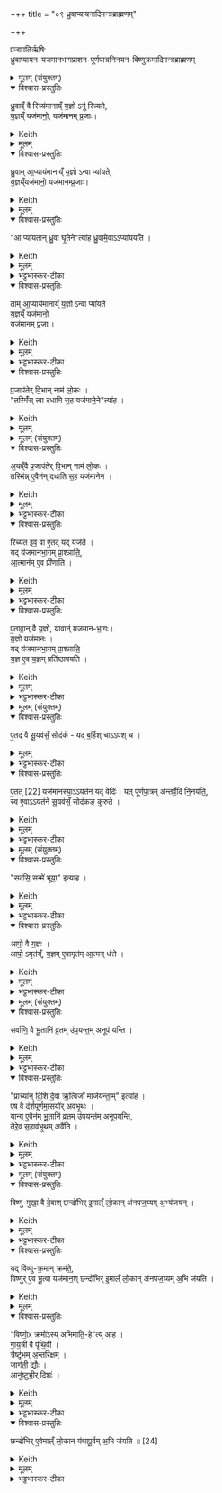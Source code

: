 +++
title = "०९ ध्रुवाप्यायनादिमन्त्रब्राह्मणम्"

+++
<div class="js_include" url="/vedAH_yajuH/taittirIyam/sArasvata-vibhAgaH/saMhitA/sarva-prastutiH/1/7_aiShTika-yAjamAnAdi/05_dhruvApyAyanAdi-brAhmaNam"  newLevelForH1="1" includeTitle="true">


प्रजापतिर्ऋषिः  
ध्रुवाप्यायन-यजमानभागप्राशन-पूर्णपात्रनिनयन-विष्णुक्रमादिमन्त्रब्राह्मणम्


<details><summary>मूलम् (संयुक्तम्)</summary>

ध्रु॒वाव्ँवै रिच्य॑मानाय्ँ य॒ज्ञोऽनु॑ रिच्यते य॒ज्ञय्ँयज॑मानो॒ यज॑मानम्प्र॒जा ध्रु॒वामा॒प्याय॑मानाय्ँ य॒ज्ञोऽन्वा प्या॑यते य॒ज्ञय्ँयज॑मानो॒ यज॑मानम्प्र॒जा आ प्या॑यतान्ध्रु॒वा घृ॒तेनेत्या॑ह ध्रु॒वामे॒वाऽऽप्या॑ययति॒ तामा॒प्याय॑मानाय्ँ य॒ज्ञोऽन्वा प्या॑यते य॒ज्ञय्ँयज॑मानो॒ यज॑मानम्प्र॒जाᳶ प्र॒जाप॑तेर्वि॒भान्नाम॑ लो॒कस्तस्मिँ॑ स्त्वा दधामि स॒ह यज॑माने॒नेति॑ [21]आ॒ह 
</details>
<details open><summary>विश्वास-प्रस्तुतिः</summary>

ध्रु॒वाव्ँ वै रिच्य॑मानाय्ँ य॒ज्ञो ऽनु॑ रिच्यते,  
य॒ज्ञय्ँ यज॑मानो॒, यज॑मानम् प्र॒जाः।  
</details>
<details><summary>Keith</summary>

Through the emptying of the Dhruva the sacrifice is emptied,  
through the sacrifice the sacrificer,  
through the sacrificer offspring. 
</details>
<details><summary>मूलम्</summary>

ध्रु॒वाव्ँ वै रिच्य॑मानाय्ँ य॒ज्ञो ऽनु॑ रिच्यते,  
य॒ज्ञय्ँ यज॑मानो॒, यज॑मानम् प्र॒जाः।
</details>
<details open><summary>विश्वास-प्रस्तुतिः</summary>

ध्रु॒वाम् आ॒प्याय॑मानाय्ँ य॒ज्ञो ऽन्वा प्या॑यते,  
य॒ज्ञय्ँयज॑मानो॒ यज॑मानम्प्र॒जाः।
</details>
<details><summary>Keith</summary>

Through the swelling of the Dhruva, the sacrifice is made to swell,  
through the sacrifice the sacrificer,  
through the sacrificer offspring. 
</details>
<details><summary>मूलम्</summary>

ध्रु॒वाम् आ॒प्याय॑मानाय्ँ य॒ज्ञो ऽन्वा प्या॑यते,  
य॒ज्ञय्ँयज॑मानो॒ यज॑मानम्प्र॒जाः।
</details>
<details open><summary>विश्वास-प्रस्तुतिः</summary>

"आ प्या॑यतान् ध्रु॒वा घृ॒तेने"त्या॑ह ध्रु॒वामे॒वाऽऽप्या॑ययति ।
</details>
<details><summary>Keith</summary>

'Let the Dhruva swell with ghee', he says; verily he makes the Dhruva to swell; 
</details>
<details><summary>मूलम्</summary>

आ प्या॑यतान्ध्रु॒वा घृ॒तेनेत्या॑ह - ध्रु॒वामे॒वाऽऽप्या॑ययति ।
</details>
<details><summary>भट्टभास्कर-टीका</summary>

1आप्यायताम् इति ध्रुवाया आप्यायमानाया अनुमन्त्रणम् । 
</details>
<details open><summary>विश्वास-प्रस्तुतिः</summary>

ताम् आ॒प्याय॑मानाय्ँ य॒ज्ञो ऽन्वा प्या॑यते  
य॒ज्ञय्ँ यज॑मानो॒  
यज॑मानम् प्र॒जाः। 
</details>
<details><summary>Keith</summary>

through its swelling the sacrifice is made to swell, through the sacrifice the sacri ficer, throuoh the sacrificer offspring. 
</details>
<details><summary>मूलम्</summary>

तामा॒प्याय॑मानाय्ँ य॒ज्ञोऽन्वा प्या॑यते य॒ज्ञय्ँयज॑मानो॒ यज॑मानम्प्र॒जा
</details>
<details><summary>भट्टभास्कर-टीका</summary>

तामाप्यायमानां स्तोतुमाह - ध्रुवां वा इत्यादि ॥ अनोर्लक्षणे कर्मप्रवचनीयत्वम् । रिचिर् रेचने, रौधादिकः, कर्मकर्तरि यक् व्यत्ययेनाद्युदात्तत्वम् । 'अचः कर्तृयकि' इति वा व्यत्ययेनानजन्तस्य भवति । श्यन्वा व्यत्ययेन । ओ प्यायी वृद्धौ । गतमन्यत् ॥
</details>
<details open><summary>विश्वास-प्रस्तुतिः</summary>

प्र॒जाप॑तेर् वि॒भान् नाम॑ लो॒कः ।  
"तस्मिँ॑स् त्वा दधामि स॒ह यज॑माने॒ने"त्या॑ह ।  
</details>
<details><summary>Keith</summary>

'Prajapati's is the world called Vibhan. In it I place thee along with the sacrificer', he says [1]; 
</details>
<details><summary>मूलम्</summary>

प्र॒जाप॑तेर्वि॒भान्नाम॑ लो॒कः ।  
तस्मिँ॑ स्त्वा दधामि स॒ह यज॑माने॒नेत्या॑ह ।  
</details>
<details><summary>मूलम् (संयुक्तम्)</summary>

अ॒यव्ँवै प्र॒जाप॑तेर्वि॒भान्नाम॑ लो॒कस्तस्मि॑न्ने॒वैन॑न्दधाति स॒ह यज॑मानेन॒ रिच्य॑त इव॒ वा ए॒तद्यद्यज॑ते॒ यद्य॑जमानभा॒गम्प्रा॒श्ञात्या॒त्मान॑मे॒व प्री॑णात्ये॒तावा॒न्॒वै य॒ज्ञो यावान्॑यजमानभा॒गो य॒ज्ञो यज॑मानो॒ यद्य॑जमानभा॒गम्प्रा॒श्ञाति॑ य॒ज्ञ ए॒व य॒ज्ञम्प्रति॑ष्ठापयति 
</details>
<details open><summary>विश्वास-प्रस्तुतिः</summary>

अ॒यव्ँवै प्र॒जाप॑तेर् वि॒भान् नाम॑ लो॒कः ।   
तस्मि॑न्न् ए॒वैन॑न् दधाति स॒ह यज॑मानेन ।  
</details>
<details><summary>Keith</summary>

the world of Prajapati, named Vibhan, is this (world); verily he places it in it along with the sacrificer. 
</details>
<details><summary>मूलम्</summary>

अ॒यव्ँवै प्र॒जाप॑तेर्वि॒भान्नाम॑ लो॒कः ।   
तस्मि॑न्ने॒वैन॑न्दधाति स॒ह यज॑मानेन ।  
</details>
<details><summary>भट्टभास्कर-टीका</summary>

2प्रजापतेर्विभानिति ॥ यजमानप्राशनमन्त्रः । अयं लोको मनुष्यलोकः सूर्यादिभिर्विविधं भातीति विभान् ।  
</details>
<details open><summary>विश्वास-प्रस्तुतिः</summary>

रिच्य॑त इव॒ वा ए॒तद् यद् यज॑ते ।  
यद् य॑जमानभा॒गम् प्रा॒श्ञाति॒,   
आ॒त्मान॑म् ए॒व प्री॑णाति ।  
</details>
<details><summary>Keith</summary>

In that he sacrifices he is as it were emptied; in that he eats the sacrificer's portion, he fills himself.
</details>
<details><summary>मूलम्</summary>

रिच्य॑त इव॒ वा ए॒तद्यद्यज॑ते ।  
यद्य॑जमानभा॒गम्प्रा॒श्ञाति॒   
आ॒त्मान॑मे॒व प्री॑णाति ।  
</details>
<details><summary>भट्टभास्कर-टीका</summary>

रिच्यत इवेत्यादि । नियमैः कर्शितत्वात् रिच्यत इव यजमानः । स आत्मीयभागप्राशनेनात्मानं तर्पयति ।  
</details>
<details open><summary>विश्वास-प्रस्तुतिः</summary>

ए॒तावा॒न् वै य॒ज्ञो, यावान्॑ यजमान-भा॒गः।  
य॒ज्ञो यज॑मानः ।  
यद् य॑जमानभा॒गम् प्रा॒श्ञाति॒   
य॒ज्ञ ए॒व य॒ज्ञम् प्रति॑ष्ठापयति ।  
</details>
<details><summary>Keith</summary>

The sacrifice is the size of the sacrificer's portion,  
the sacrificer is the sacrifice;  
in that he eats the sacrificer's portion,  
he places the sacrifice in the sacrifice. 
</details>
<details><summary>मूलम्</summary>

ए॒तावा॒न् वै य॒ज्ञो यावान्॑ यजमानभा॒गः।  
य॒ज्ञो यज॑मानः ।  
यद्य॑जमानभा॒गम्प्रा॒श्ञाति॒   
य॒ज्ञ ए॒व य॒ज्ञम्प्रति॑ष्ठापयति ।  
</details>
<details><summary>भट्टभास्कर-टीका</summary>

एतावानित्यादि । प्राधान्याद्यज्ञो यजमान इति तदधीनत्वात्तन्निवृत्तेः ॥
</details>
<details><summary>मूलम् (संयुक्तम्)</summary>

ए॒तद्वै सू॒यव॑सँ॒ सोद॑क॒य्ँयद्ब॒र्हिश्चाऽऽप॑श्चै॒तत् [22]यज॑मानस्या॒ऽऽयत॑न॒य्ँयद्वेदि॒र्यत्पू॑र्णपा॒त्रम॑न्तर्वे॒दि नि॒नय॑ति॒ स्व ए॒वाऽऽयत॑ने सू॒यव॑सँ॒ सोद॑कङ्कुरुते 
</details>
<details open><summary>विश्वास-प्रस्तुतिः</summary>

ए॒तद् वै सू॒यव॑सँ॒ सोद॑कं - यद् ब॒र्हिश् चाऽऽप॑श् च ।  
</details>
<details><summary>मूलम्</summary>

ए॒तद्वै सू॒यव॑सँ॒ सोद॑कं यद्ब॒र्हिश्चाऽऽप॑श्च ।  
</details>
<details><summary>भट्टभास्कर-टीका</summary>

3एतद्वा इत्यादि ॥ पूणपात्रविधिः । सूयवसं सोदकं चानेनेतत्क्रियते, यद्बर्हिश्चापश्च संयोज्यन्ते । 
</details>
<details open><summary>विश्वास-प्रस्तुतिः</summary>

ए॒तत् [22] यज॑मानस्या॒ऽऽयत॑नं यद् वेदिः॑। 
यत् पू॑र्णपा॒त्रम् अ॑न्तर्वे॒दि नि॒नय॑ति॒,   
स्व ए॒वाऽऽयत॑ने सू॒यव॑सँ॒ सोद॑कङ् कुरुते ।  
</details>
<details><summary>Keith</summary>

There is good grass and good water where the strew and the waters are [2];  
the Vedi is the abode of the sacrificer;  
in that he places the full bowl within the Vedi, he establishes good grass and good water in his own abode. 
</details>
<details><summary>मूलम्</summary>

ए॒तत् [22] यज॑मानस्या॒ऽऽयत॑नय्ँ यद्वेदिः॑। 
यत्पू॑र्णपा॒त्रम॑न्तर्वे॒दि नि॒नय॑ति॒,   
स्व ए॒वाऽऽयत॑ने सू॒यव॑सँ॒ सोद॑कङ्कुरुते ।  
</details>
<details><summary>भट्टभास्कर-टीका</summary>

किञ्च - एतद्यजमानस्यायतनं गृहं यद्वेदिः तस्माद्यदिदमन्तर्वेदि प्रणीतासु पूर्णपात्रमानयति तदेतत्स्व एवायतने आत्मार्थं सूयवसं सोदकं च कुरुते ॥
</details>
<details><summary>मूलम् (संयुक्तम्)</summary>

सद॑सि॒ सन्मे॑ भूया॒ इत्या॒हाऽऽपो॒ वै य॒ज्ञ आपो॒ऽमृत॑य्ँ य॒ज्ञमे॒वामृत॑मा॒त्मन्ध॑त्ते 
</details>
<details open><summary>विश्वास-प्रस्तुतिः</summary>

"सद॑सि॒ सन्मे॑ भूया॒" इत्या॑ह ।  
</details>
<details><summary>Keith</summary>

'Thou art real, be real for me', he says;
</details>
<details><summary>मूलम्</summary>

सद॑सि॒ सन्मे॑ भूया॒ इत्या॑ह ।  
</details>
<details><summary>भट्टभास्कर-टीका</summary>

4तत्र सदसि सन्मे इति पूर्णपात्र अनीयमाने यजमानो जपति ॥
</details>
<details open><summary>विश्वास-प्रस्तुतिः</summary>

आपो॒ वै य॒ज्ञः ।   
आपो॒ ऽमृत॑य्ँ, य॒ज्ञम् ए॒वामृत॑म् आ॒त्मन् ध॑त्ते ।  
</details>
<details><summary>Keith</summary>

the sacrifice is the waters,  
ambrosia is the water;  
verily he bestows upon himself the sacrifice and the waters. 
</details>
<details><summary>मूलम्</summary>

आपो॒ वै य॒ज्ञः ।   
आपो॒ऽमृत॑य्ँ य॒ज्ञमे॒वामृत॑मा॒त्मन्ध॑त्ते ।  
</details>
<details><summary>भट्टभास्कर-टीका</summary>

आपो वा इत्यादि । गतम् । यज्ञममृतं चात्मनि स्थापयति अनेन मन्त्रेण । सदादिपदैर्यज्ञामृते अभिधीयेते इति भावः ॥
</details>
<details><summary>मूलम् (संयुक्तम्)</summary>

सर्वा॑णि॒ वै भू॒तानि॑ व्र॒तमु॑प॒यन्त॒मनूप॑ यन्ति॒ प्राच्या॑न्दि॒शि दे॒वा ऋ॒त्विजो॑ मार्जयन्ता॒मित्या॑है॒ष वै द॑र्शपूर्णमा॒सयो॑रवभृ॒थः [23]यान्ये॒वैन॑म्भू॒तानि॑ व्र॒तमु॑प॒यन्त॑मनूप॒यन्ति॒ तैरे॒व स॒हाव॑भृ॒थमवै॑ति 
</details>
<details open><summary>विश्वास-प्रस्तुतिः</summary>

सर्वा॑णि॒ वै भू॒तानि॑ व्र॒तम् उ॑प॒यन्त॒म् अनूप॑ यन्ति ।  
</details>
<details><summary>Keith</summary>

All creatures attend him who is performing the vow. 
</details>
<details><summary>मूलम्</summary>

सर्वा॑णि॒ वै भू॒तानि॑ व्र॒तमु॑प॒यन्त॒मनूप॑ यन्ति ।  
</details>
<details><summary>भट्टभास्कर-टीका</summary>

5सर्वाणीत्यादि ॥ व्रतोपायनकाल एवैनमनु सर्वाणि भूतानि देवादीनि उपयन्ति उपगच्छन्ति । इदानीं तैस्सर्वैस्सहावभृथमवैति ।  
</details>
<details open><summary>विश्वास-प्रस्तुतिः</summary>

"प्राच्या॑न् दि॒शि दे॒वा ऋ॒त्विजो॑ मार्जयन्ता॒म्" इत्या॑ह ।  
एष वै द॑र्शपूर्णमा॒सयो॑र् अवभृ॒थः ।   
यान्य् ए॒वैन॑म् भू॒तानि॑ व्र॒तम् उ॑प॒यन्त॑म् अनूप॒यन्ति॒,   
तैरे॒व स॒हाव॑भृ॒थम् अवै॑ति ।  
</details>
<details><summary>Keith</summary>

'In the eastern quarter may the gods, the priests, make (me) bright', he says;  
this is the concluding bath of the new and full moon sacrifices [3].  
He goes to the bath along with the creatures which attend him as he performs the vow. 
</details>
<details><summary>मूलम्</summary>

प्राच्या॑न्दि॒शि दे॒वा ऋ॒त्विजो॑ मार्जयन्ता॒मित्या॑ह ।  
एष वै द॑र्शपूर्णमा॒सयो॑रवभृ॒थः ।   
यान्ये॒वैन॑म्भू॒तानि॑ व्र॒तमु॑प॒यन्त॑मनूप॒यन्ति॒
तैरे॒व स॒हाव॑भृ॒थमवै॑ति ।  
</details>
<details><summary>भट्टभास्कर-टीका</summary>

कः पुनरयमवभृथ इत्याह – प्राच्यामित्यादि । अनेन मन्त्रेण यद्दिशां व्युत्सेचनम् ॥
</details>
<details><summary>मूलम् (संयुक्तम्)</summary>

विष्णु॑मुखा॒ वै दे॒वाश्छन्दो॑भिरि॒माल्ँ लो॒कान॑नपज॒य्यम॒भ्य॑जय॒न्॒ यद्वि॑ष्णुक्र॒मान्क्रम॑ते॒ विष्णु॑रे॒व भू॒त्वा यज॑मान॒श्छन्दो॑भिरि॒माल्ँ लो॒कान॑नपज॒य्यम॒भि ज॑यति॒ विष्णो॒ᳵ क्रमो॑ऽस्यभिमाति॒हेत्या॑ह गाय॒त्री वै पृ॑थि॒वी त्रैष्टु॑भम॒न्तरि॑क्ष॒ञ्जाग॑ती॒ द्यौरानु॑ष्टुभी॒र्दिश॒श्छन्दो॑भिरे॒वेमाल्ँ लो॒कान् य॑थापू॒र्वम॒भि ज॑यति ॥ [24]
</details>
<details open><summary>विश्वास-प्रस्तुतिः</summary>

विष्णु॑-मुखा॒ वै दे॒वाश् छन्दो॑भिर् इ॒माल्ँ लो॒कान् अ॑नपज॒य्यम् अ॒भ्य॑जयन् ।  
</details>
<details><summary>Keith</summary>

Headed by Visnu the gods won these worlds by the metres so as to be irrecoverable;
</details>
<details><summary>मूलम्</summary>

विष्णु॑मुखा॒ वै दे॒वाश्छन्दो॑भिरि॒माल्ँ लो॒कान॑नपज॒य्यम॒भ्य॑जयन् ।  
</details>
<details><summary>भट्टभास्कर-टीका</summary>

6विष्णुमुखा इत्यादि ॥ विष्णुक्रमाणां क्रमणविधिः । ते च 'विष्णोः क्रमोसि' इत्यादयः । विष्णुमुखाः विष्णुप्रधानाः । अनपजय्यमन्यैरपजेतुमशक्यम् । क्रियाविशेषणम्, 'अचो यत्' 'क्षय्यजय्यौ शक्यार्थे' इति अयादेशः, 'ययतोश्चातदर्थे' इत्युत्तरपदान्तोदात्तत्वम् ।  
</details>
<details open><summary>विश्वास-प्रस्तुतिः</summary>

यद् वि॑ष्णु-क्र॒मान् क्रम॑ते॒,  
विष्णु॑र् ए॒व भू॒त्वा यज॑मान॒श्
छन्दो॑भिर् इ॒माल्ँ लो॒कान् अ॑नपज॒य्यम् अ॒भि ज॑यति ।
</details>
<details><summary>Keith</summary>

in that he takes the steps of Visnu the sacrificer becoming Visnu wins these worlds by the metres so as to be irrecoverable. 
</details>
<details><summary>मूलम्</summary>

यद्वि॑ष्णुक्र॒मान्क्रम॑ते॒ विष्णु॑रे॒व भू॒त्वा यज॑मान॒श्
छन्दो॑भिरि॒माल्ँ लो॒कान॑नपज॒य्यम॒भि ज॑यति ।  

</details>
<details open><summary>विश्वास-प्रस्तुतिः</summary>

"विष्णो॒ᳵ क्रमो॑ऽस्य् अभिमाति॒-हे"त्य् आ॑ह ।  
गा॒य॒त्री वै पृ॑थि॒वी ।  
त्रैष्टु॑भम् अ॒न्तरि॑क्षम्  ।  
जाग॑ती॒ द्यौः ।  
आनु॑ष्टुभी॒र् दिशः॑ ।  
</details>
<details><summary>Keith</summary>

'Thou art the step of Visnu, smiting imprecations', he says; the earth is the Gayatri, the atmosphere is connected with the Tristubh, the sky is the Jagati, the quarters are connected with the Anustubh; 
</details>
<details><summary>मूलम्</summary>

विष्णो॒ᳵ क्रमो॑ऽस्यभिमाति॒हेत्या॑ह ।  
गा॒य॒त्री वै पृ॑थि॒वी ।  
त्रैष्टु॑भम॒न्तरि॑क्षम्  ।  
जाग॑ती॒ द्यौः ।  
आनु॑ष्टुभी॒र्दिशः॑ ।  
</details>
<details><summary>भट्टभास्कर-टीका</summary>

विष्णोः क्रमोसीति । चतुर्णां क्रमाणां ग्रहणम् । त्रिष्टुब्जगत्यनुष्टुप्शब्देभ्य उत्सादित्वादञ् । आनुष्टुभीः अनुष्टुब्भ्यः । 'वा छन्दसि' इति पूर्वसवर्णदीर्घत्वम् ।  
</details>
<details open><summary>विश्वास-प्रस्तुतिः</summary>

छन्दो॑भिर् ए॒वेमाल्ँ लो॒कान् य॑थापू॒र्वम् अ॒भि ज॑यति ॥ [24]
</details>
<details><summary>Keith</summary>

verily by the metres he wins these worlds in order.
</details>
<details><summary>मूलम्</summary>

छन्दो॑भिरे॒वेमाल्ँ लो॒कान् य॑थापू॒र्वम॒भि ज॑यति ॥ [24] 
</details>
<details><summary>भट्टभास्कर-टीका</summary>

छन्दोभिरेवेत्यादि । गायत्र्यादयः पृथिव्यादीनां कारणानि ; कारणेन च कार्यजयस्सुकर इति भावः ।  

यथापूर्वमिति । अनपजय्यमित्यर्थः । अनुक्रमेण वा ॥

इति सप्तमे पञ्चमोनुवाकः ॥  
</details>

</div>